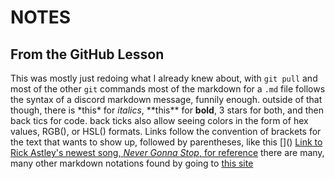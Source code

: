# NOTES
## From the GitHub Lesson

This was mostly just redoing what I already knew about, with `git pull` and most of the other `git` commands
most of the markdown for a `.md` file follows the syntax of a discord markdown message, funnily enough.
outside of that though, there is \*this* for *italics*, \*\*this** for **bold**, 3 stars for both, and then back tics for code.
back ticks also allow seeing colors in the form of hex values, RGB(), or HSL() formats.
Links follow the convention of brackets for the text that wants to show up, followed by parentheses, like this \[]\()
[Link to Rick Astley's newest song, *Never Gonna Stop*, for reference](https://www.youtube.com/watch?v=dQw4w9WgXcQ)
there are many, many other markdown notations found by going to [this site](https://docs.github.com/en/get-started/writing-on-github/getting-started-with-writing-and-formatting-on-github/basic-writing-and-formatting-syntax)